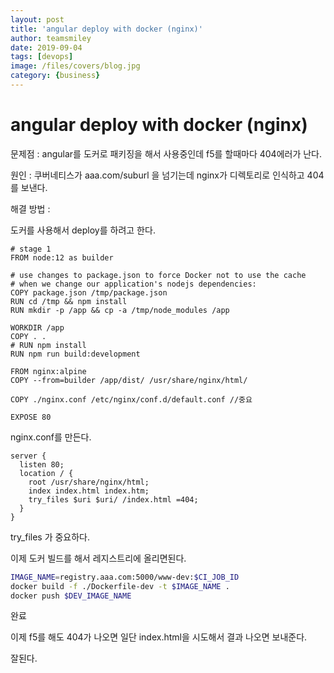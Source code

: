 ```yaml
---
layout: post
title: 'angular deploy with docker (nginx)' 
author: teamsmiley
date: 2019-09-04
tags: [devops]
image: /files/covers/blog.jpg
category: {business}
---
```

# angular deploy with docker (nginx)

문제점 : angular를 도커로 패키징을 해서 사용중인데 f5를 할때마다 404에러가 난다. 

원인 : 쿠버네티스가 aaa.com/suburl 을 넘기는데 nginx가 디렉토리로 인식하고 404를 보낸다. 

해결 방법 : 

도커를 사용해서 deploy를 하려고 한다. 

```
# stage 1
FROM node:12 as builder

# use changes to package.json to force Docker not to use the cache
# when we change our application's nodejs dependencies:
COPY package.json /tmp/package.json
RUN cd /tmp && npm install
RUN mkdir -p /app && cp -a /tmp/node_modules /app

WORKDIR /app
COPY . .
# RUN npm install
RUN npm run build:development

FROM nginx:alpine
COPY --from=builder /app/dist/ /usr/share/nginx/html/

COPY ./nginx.conf /etc/nginx/conf.d/default.conf //중요

EXPOSE 80
```

nginx.conf를 만든다.
```
server {
  listen 80;
  location / {
    root /usr/share/nginx/html;
    index index.html index.htm;
    try_files $uri $uri/ /index.html =404;
  }
}
```

try_files 가 중요하다. 

이제 도커 빌드를 해서 레지스트리에 올리면된다.

```bash
IMAGE_NAME=registry.aaa.com:5000/www-dev:$CI_JOB_ID
docker build -f ./Dockerfile-dev -t $IMAGE_NAME .
docker push $DEV_IMAGE_NAME
```

완료

이제 f5를 해도 404가 나오면 일단 index.html을 시도해서 결과 나오면 보내준다. 

잘된다.






